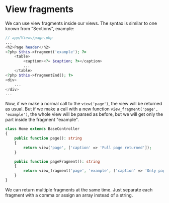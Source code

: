 # View fragments

We can use view fragments inside our views. The syntax is similar to one known from "Sections", example:

```php
// app/Views/page.php
...
<h2>Page header</h2>
<?php $this->fragment('example'); ?>
    <table>
        <caption><?= $caption; ?></caption>
        ...
    </table>
<?php $this->fragmentEnd(); ?>
<div>
    ...
</div>
...
```

Now, if we make a normal call to the `view('page')`, the view will be returned as usual.
But if we make a call with a new function `view_fragment('page', 'example')`,
the whole view will be parsed as before, but we will get only the part inside the fragment "example".

```php
class Home extends BaseController
{
    public function page(): string
    {
        return view('page', ['caption' => 'Full page returned']);
    }

    public function pageFragment(): string
    {
        return view_fragment('page', 'example', ['caption' => 'Only page fragment returned']);
    }
}
```

We can return multiple fragments at the same time. Just separate each fragment with a comma or assign an array
instead of a string.
